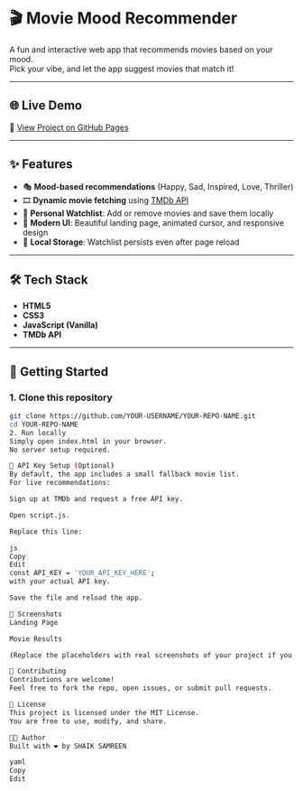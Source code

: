 # 🎬 Movie Mood Recommender

A fun and interactive web app that recommends movies based on your mood.  
Pick your vibe, and let the app suggest movies that match it!

---

## 🌐 Live Demo
🔗 [View Project on GitHub Pages](\https://samreen-sk.github.io/movie-mood-recommender/)

---

## ✨ Features
- 🎭 **Mood-based recommendations** (Happy, Sad, Inspired, Love, Thriller)  
- 🎞️ **Dynamic movie fetching** using [TMDb API](https://www.themoviedb.org/)  
- 📃 **Personal Watchlist**: Add or remove movies and save them locally  
- 🎨 **Modern UI**: Beautiful landing page, animated cursor, and responsive design  
- 💾 **Local Storage**: Watchlist persists even after page reload  

---

## 🛠️ Tech Stack
- **HTML5**  
- **CSS3**  
- **JavaScript (Vanilla)**  
- **TMDb API**  

---

## 🚀 Getting Started

### 1. Clone this repository
```bash
git clone https://github.com/YOUR-USERNAME/YOUR-REPO-NAME.git
cd YOUR-REPO-NAME
2. Run locally
Simply open index.html in your browser.
No server setup required.

🔑 API Key Setup (Optional)
By default, the app includes a small fallback movie list.
For live recommendations:

Sign up at TMDb and request a free API key.

Open script.js.

Replace this line:

js
Copy
Edit
const API_KEY = 'YOUR_API_KEY_HERE';
with your actual API key.

Save the file and reload the app.

📸 Screenshots
Landing Page

Movie Results

(Replace the placeholders with real screenshots of your project if you like)

🤝 Contributing
Contributions are welcome!
Feel free to fork the repo, open issues, or submit pull requests.

📜 License
This project is licensed under the MIT License.
You are free to use, modify, and share.

👨‍💻 Author
Built with ❤️ by SHAIK SAMREEN

yaml
Copy
Edit
